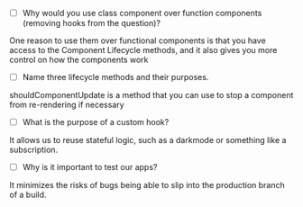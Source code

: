 - [ ] Why would you use class component over function components (removing hooks from the question)?

One reason to use them over functional components is that you have access to the Component Lifecycle methods, and it also gives you more control on how the components work

- [ ] Name three lifecycle methods and their purposes.

shouldComponentUpdate is a method that you can use to stop a component from re-rendering if necessary

- [ ] What is the purpose of a custom hook?

It allows us to reuse stateful logic, such as a darkmode or something like a subscription. 

- [ ] Why is it important to test our apps?

It minimizes the risks of bugs being able to slip into the production branch of a build.
